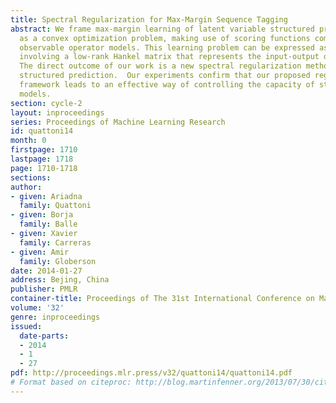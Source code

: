 ```yaml
---
title: Spectral Regularization for Max-Margin Sequence Tagging
abstract: We frame max-margin learning of latent variable structured prediction models
  as a convex optimization problem, making use of scoring functions computed by input-output
  observable operator models. This learning problem can be expressed as an optimization
  involving a low-rank Hankel matrix that represents the input-output operator model.
  The direct outcome of our work is a new spectral regularization method for max-margin
  structured prediction.  Our experiments confirm that our proposed regularization
  framework leads to an effective way of controlling the capacity of structured prediction
  models.
section: cycle-2
layout: inproceedings
series: Proceedings of Machine Learning Research
id: quattoni14
month: 0
firstpage: 1710
lastpage: 1718
page: 1710-1718
sections: 
author:
- given: Ariadna
  family: Quattoni
- given: Borja
  family: Balle
- given: Xavier
  family: Carreras
- given: Amir
  family: Globerson
date: 2014-01-27
address: Bejing, China
publisher: PMLR
container-title: Proceedings of The 31st International Conference on Machine Learning
volume: '32'
genre: inproceedings
issued:
  date-parts:
  - 2014
  - 1
  - 27
pdf: http://proceedings.mlr.press/v32/quattoni14/quattoni14.pdf
# Format based on citeproc: http://blog.martinfenner.org/2013/07/30/citeproc-yaml-for-bibliographies/
---
```

